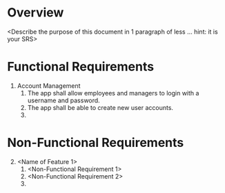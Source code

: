 # Overview

<Describe the purpose of this document in 1 paragraph of less … hint: it is your SRS>

# Functional Requirements

1. Account Management
    1. The app shall allow employees and managers to login with a username and password.
    2. The app shall be able to create new user accounts.
    3. <And so on>

# Non-Functional Requirements

2. <Name of Feature 1>
    1. <Non-Functional Requirement 1>
    2. <Non-Functional Requirement 2>
    3. <And so on>

